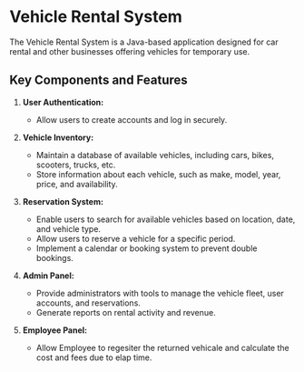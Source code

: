 # Vehicle Rental System

The Vehicle Rental System is a Java-based application designed for car rental and other businesses offering vehicles for temporary use.

## Key Components and Features

1. **User Authentication:**
   - Allow users to create accounts and log in securely.

2. **Vehicle Inventory:**
   - Maintain a database of available vehicles, including cars, bikes, scooters, trucks, etc.
   - Store information about each vehicle, such as make, model, year, price, and availability.

3. **Reservation System:**
   - Enable users to search for available vehicles based on location, date, and vehicle type.
   - Allow users to reserve a vehicle for a specific period.
   - Implement a calendar or booking system to prevent double bookings.

4. **Admin Panel:**
   - Provide administrators with tools to manage the vehicle fleet, user accounts, and reservations.
   - Generate reports on rental activity and revenue.

5. **Employee Panel:**
   - Allow Employee to regesiter the returned vehicale and calculate the cost and fees due to elap time.

